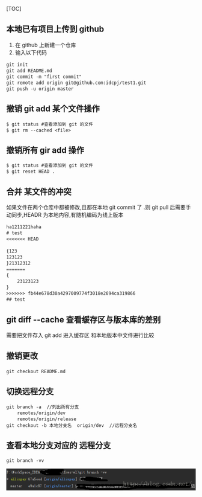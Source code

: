 [TOC]

## 本地已有项目上传到 github
1. 在 github 上新建一个仓库
2. 输入以下代码
```
git init
git add README.md
git commit -m "first commit"
git remote add origin git@github.com:idcpj/test1.git
git push -u origin master
```

## 撤销 git add  某个文件操作
```
$ git status #查看添加到 git 的文件
$ git rm --cached <file>
```
## 撤销所有 gir add 操作
```
$ git status #查看添加到 git 的文件
$ git reset HEAD .
```

## 合并 某文件的冲突
如果文件在两个仓库中都被修改,且都在本地 git commit 了 .则 git pull 后需要手动同步,HEADR 为本地内容,有随机编码为线上版本
```
ha1211221haha
# test
<<<<<<< HEAD

{123
123123
}21312312
=======
{
    23123123
}
>>>>>>> fb44e678d30a4297009774f3018e2694ca319866
## test

 ```

## git diff --cache 查看缓存区与版本库的差别
需要把文件存入 git add 进入缓存区 和本地版本中文件进行比较

## 撤销更改
`git checkout README.md`

## 切换远程分支
```
git branch -a  //列出所有分支
    remotes/origin/dev
    remotes/origin/release
git checkout -b 本地分支名  origin/dev  //远程分支名
```
## 查看本地分支对应的 远程分支
```
git branch -vv
```
![](images/20161102100306547.png)